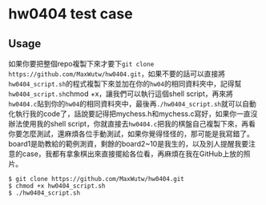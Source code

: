 # hw0404 test case
## Usage
如果你要把整個repo複製下來才要下`git clone https://github.com/MaxWutw/hw0404.git`，如果不要的話可以直接將`hw0404_script.sh`的程式複製下來並加在你的`hw04`的相同資料夾中，記得幫`hw0404_script.sh`chmod +x，讓我們可以執行這個shell script，再來將`hw0404.c`貼到你的`hw04`的相同資料夾中，最後再`./hw0404_script.sh`就可以自動化執行我的code了，話說要記得把mychess.h和mychess.c寫好，如果你一直沒辦法使用我的shell script，你就直接去`hw0404.c`把我的棋盤自己複製下來，再看你要怎麼測試，還麻煩各位手動測試，如果你覺得怪怪的，那可能是我寫錯了。
board1是助教給的範例測資，剩餘的board2~10是我生的，以及別人提醒我要注意的case，我都有拿象棋出來直接擺給各位看，再麻煩在我在GitHub上放的照片。

```bash=
$ git clone https://github.com/MaxWutw/hw0404.git
$ chmod +x hw0404_script.sh
$ ./hw0404_script.sh
```
